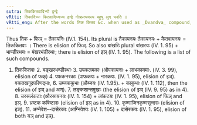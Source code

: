 ```yaml
---
sutra: तिककितवादिभ्यो द्वन्द्वे
vRtti: तिकादिभ्यः कितवादिभ्यञ्च द्वन्द्वे गोत्रप्रत्ययस्य बहुषु लुग् भवति ॥
vRtti_eng: After the words तिक कितव &c. when used as _Dvandva_ compound, there is the _luk_-elision of the _Gotra_ affixes, when the compound word takes the plural.
---
```

Thus तिक + फिञ् = तैकायनिः (IV.1. 154). Its plural is तैकायनयः तैकायनयः + कैतवायनयः = तिककितवाः ।  There is elision of  फिञ्. So also बांखरिः plural बांखरयः (IV. 1. 95) + भाण्डीरथयः = बंखरभंडीरथाः; there is elision of इञ् (IV. 1. 95). The following is a list of such compounds.

1. तिककितवाः 2. बङ्खरभण्डीरथाः 3. उपकलमकाः (औपकायनाः + लाभकायमाः. (IV. 3. 99), elision of फक्) 4. पफकनरकाः (पाफकयः + नारकयः. (IV. 1. 95), elision of इञ्). वकतखगुदपरिणद्भाः, 6. उब्जककुभाः (औब्जयः (IV. 1.95). + काकुभाः (IV. 1. 112), then the elision of इञ् and अण्). 7. लङ्कशान्तमुखाः (the elision of इञ् (IV. 9. 95) as in 4). 8. उरसलंकटाः (औरसायनयः (IV. 1. 154) + लांकटयः (IV. 1. 95), elision of फिञ् and इञ्. 9. भ्रष्टक कषिष्टलाः (elision of इञ् as in 4). 10. कृष्णाजिनकृष्णसुन्दराः (elision of इञ्). 11. अग्नेवेश--दासेरकाः (आग्निवेश्यः (IV. 1. 105) + दासेरकयः (IV. 1. 95), elision of both यञ् and इञ्).
